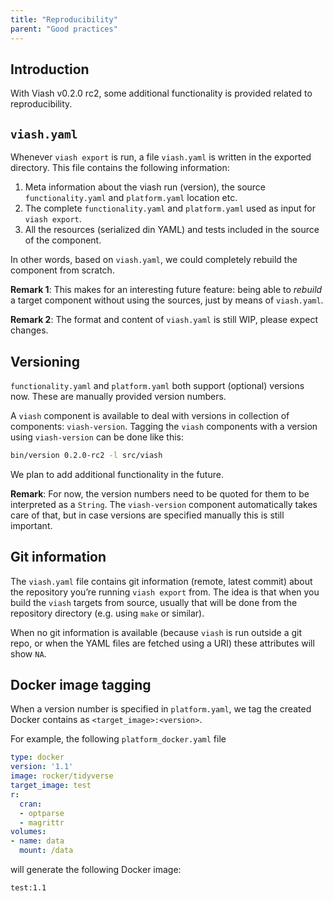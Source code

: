 ```yaml
---
title: "Reproducibility"
parent: "Good practices"
---
```


## Introduction

With Viash v0.2.0 rc2, some additional functionality is provided related
to reproducibility.

## `viash.yaml`

Whenever `viash export` is run, a file `viash.yaml` is written in the
exported directory. This file contains the following information:

1.  Meta information about the viash run (version), the source
    `functionality.yaml` and `platform.yaml` location etc.
2.  The complete `functionality.yaml` and `platform.yaml` used as input
    for `viash export`.
3.  All the resources (serialized din YAML) and tests included in the
    source of the component.

In other words, based on `viash.yaml`, we could completely rebuild the
component from scratch.

**Remark 1**: This makes for an interesting future feature: being able
to *rebuild* a target component without using the sources, just by means
of `viash.yaml`.

**Remark 2**: The format and content of `viash.yaml` is still WIP,
please expect changes.

## Versioning

`functionality.yaml` and `platform.yaml` both support (optional)
versions now. These are manually provided version numbers.

A `viash` component is available to deal with versions in collection of
components: `viash-version`. Tagging the `viash` components with a
version using `viash-version` can be done like this:

``` sh
bin/version 0.2.0-rc2 -l src/viash
```

We plan to add additional functionality in the future.

**Remark**: For now, the version numbers need to be quoted for them to
be interpreted as a `String`. The `viash-version` component
automatically takes care of that, but in case versions are specified
manually this is still important.

## Git information

The `viash.yaml` file contains git information (remote, latest commit)
about the repository you’re running `viash export` from. The idea is
that when you build the `viash` targets from source, usually that will
be done from the repository directory (e.g. using `make` or similar).

When no git information is available (because `viash` is run outside a
git repo, or when the YAML files are fetched using a URI) these
attributes will show `NA`.

## Docker image tagging

When a version number is specified in `platform.yaml`, we tag the
created Docker contains as `<target_image>:<version>`.

For example, the following `platform_docker.yaml` file

``` yaml
type: docker
version: '1.1'
image: rocker/tidyverse
target_image: test
r:
  cran:
  - optparse
  - magrittr
volumes:
- name: data
  mount: /data
```

will generate the following Docker image:

    test:1.1
